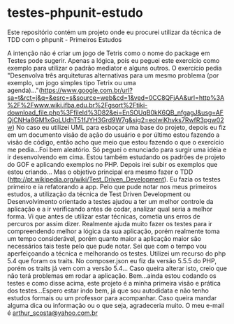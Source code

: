 testes-phpunit-estudo
=====================

Este repositório contém um projeto onde eu procurei utilizar da técnica de TDD com o phpunit - Primeiros Estudos

A intenção não é criar um jogo de Tetris como o nome do package em Testes pode sugerir. Apenas a lógica, pois eu peguei este exercício como exemplo para utilizar o padrão mediator e alguns outros.
O exercício pedia "Desenvolva três arquiteturas alternativas para um mesmo problema (por exemplo, um jogo simples tipo Tetrix ou uma  
agenda)..."(https://www.google.com.br/url?sa=t&rct=j&q=&esrc=s&source=web&cd=1&ved=0CC8QFjAA&url=http%3A%2F%2Fwww.wiki.ifba.edu.br%2Fgsort%2Ftiki-download_file.php%3FfileId%3D82&ei=EnSOUqB0kK6QB_nfgagJ&usg=AFQjCNHa8GM1xGoLUdhT51fJYH3Grd9W7g&sig2=eolwiKhvks7RwfR3pgw02w)
No caso eu utilizei UML para esboçar uma base do projeto, depois eu fiz em um documento visão de ação do usuário e por último estou fazendo a visão de código, então acho que meio que estou fazendo o que o exercício me pedia...Foi bem aleatório. Só peguei o enunciado para surgir uma idéia e ir desenvolvendo em cima. Estou também estudando os padrões de projeto do GOF e aplicando exemplos no PHP. Depois irei subir os exemplos que estou criando...
Mas o objetivo principal era mesmo fazer o TDD (http://pt.wikipedia.org/wiki/Test_Driven_Development). Eu fazia os testes primeiro e ia refatorando a app. Pelo que pude notar nos meus primeiros estudos, a utilização da técnica de Test Driven Development ou Desenvolvimento orientado a testes ajudou a ter um melhor controle da aplicação e a ir verificando antes de codar, analizar qual seria a melhor forma. Vi que antes de utilizar estar técnicas, cometia uns erros de percuros por assim dizer. Realmente ajuda muito fazer os testes para ir compreendendo melhor a lógica da sua aplicação, porém realmente toma um tempo considerável, porém quanto maior a aplicação maior são necessários tais teste pelo que pude notar. Sei que com o tempo vou aperfeiçoando a técnica e melhorando os testes. Utilizei um recurso do php 5.4 que foram os traits. No composer.json eu fiz da versão 5.5.5 do PHP, porém os traits já vem com a versão 5.4... Caso queira alterar isto, creio que não terá problemas em rodar a aplicação. Bem...ainda estou codando os testes e como disse acima, este projeto é a minha primeira visão e prática dos testes...Espero estar indo bem, já que sou autodidata e não tenho estudos formais ou um professor para acompanhar. Caso queira mandar alguma dica ou informação ou o que seja, agradeceria muito.
O meu e-mail é arthur_scosta@yahoo.com.br